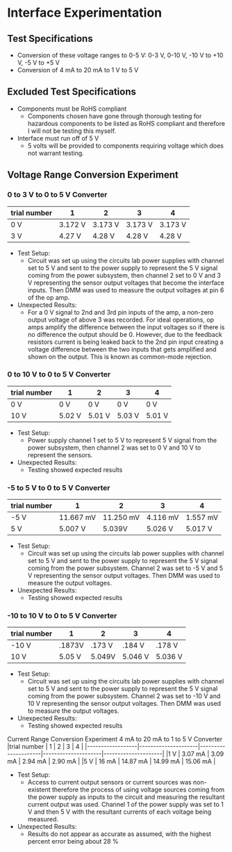# Interface Experimentation
## Test Specifications
* Conversion of these voltage ranges to 0-5 V: 0-3 V, 0-10 V, -10 V to +10 V, -5 V to +5 V 
* Conversion of 4 mA to 20 mA to 1 V to 5 V
## Excluded Test Specifications
* Components must be RoHS compliant
  * Components chosen have gone through thorough testing for hazardous components to be listed as RoHS compliant and therefore I will not be testing this myself.
* Interface must run off of 5 V
  * 5 volts will be provided to components requiring voltage which does not warrant testing.
## Voltage Range Conversion Experiment
### 0 to 3 V to 0 to 5 V Converter

|trial number      |          1          |          2          |          3          |          4          | 
|------------------|---------------------|---------------------|---------------------|---------------------|
|0 V               |     3.172 V    |     3.173 V    |     3.173 V    |     3.173 V    | 
|3 V               |     4.27 V      |     4.28 V      |     4.28 V      |     4.28 V      | 

* Test Setup: 
  * Circuit was set up using the circuits lab power supplies with channel set to 5 V and sent to the power supply to represent the 5 V signal coming from the power subsystem, then channel 2 set to 0 V and 3 V representing the sensor output voltages that become the interface inputs. Then DMM was used to measure the output voltages at pin 6 of the op amp.
* Unexpected Results: 
  * For a 0 V signal to 2nd and 3rd pin inputs of the amp, a non-zero output voltage of above 3 was recorded. For ideal operations, op amps amplify the difference between the input voltages so if there is no difference the output should be 0. However, due to the feedback resistors current is being leaked back to the 2nd pin input creating a voltage difference between the two inputs that gets amplified and shown on the output. This is known as common-mode rejection.
### 0 to 10 V to 0 to 5 V Converter

|trial number |          1          |          2          |          3          |          4          |
|------------------|---------------------|---------------------|---------------------|---------------------|
|0 V               |        0 V        |        0 V        |         0 V       |        0 V        | 
|10 V             |     5.02 V      |     5.01 V      |     5.03 V      |     5.01 V      |  

* Test Setup: 
  * Power supply channel 1 set to 5 V to represent 5 V signal from the power subsystem, then channel 2 was set to 0 V and 10 V to represent the sensors. 
* Unexpected Results: 
  * Testing showed expected results
### -5 to 5 V to 0 to 5 V Converter

|trial number      |          1          |          2          |          3          |          4          | 
|------------------|---------------------|---------------------|---------------------|---------------------|
|-5 V              |   11.667 mV |   11.250 mV |   4.116 mV   |   1.557 mV   | 
|5 V               |     5.007 V    |     5.039V     |     5.026 V    |     5.017 V     | 

* Test Setup: 
  * Circuit was set up using the circuits lab power supplies with channel set to 5 V and sent to the power supply to represent the 5 V signal coming from the power subsystem. Channel 2 was set to -5 V and 5 V representing the sensor output voltages. Then DMM was used to measure the output voltages. 
* Unexpected Results: 
  * Testing showed expected results
### -10 to 10 V to 0 to 5 V Converter
|trial number |          1          |          2          |          3          |          4          | 
|------------------|---------------------|---------------------|---------------------|---------------------|
|-10 V           |   .1873V       |      .173 V      |     .184 V      |      .178 V     | 
|10 V            |     5.05 V      |      5.049V     |     5.046 V    |     5.036 V     | 
* Test Setup: 
  * Circuit was set up using the circuits lab power supplies with channel set to 5 V and sent to the power supply to represent the 5 V signal coming from the power subsystem. Channel 2 was set to -10 V and 10 V representing the sensor output voltages. Then DMM was used to measure the output voltages. 
* Unexpected Results: 
  * Testing showed expected results 
  
Current Range Conversion Experiment
4 mA to 20 mA to 1 to 5 V Converter
|trial number |          1          |          2          |          3          |          4          | 
|------------------|---------------------|---------------------|---------------------|---------------------|
|1 V               |   3.07 mA     |   3.09 mA     |   2.94 mA     |   2.90 mA     | 
|5 V               |     16 mA      |    14.87 mA  |   14.99 mA   |   15.06 mA   | 
* Test Setup: 
  * Access to current output sensors or current sources was non-existent therefore the process of using voltage sources coming from the power supply as inputs to the circuit and measuring the resultant current output was used. Channel 1 of the power supply was set to 1 V and then 5 V with the resultant currents of each voltage being measured. 
* Unexpected Results: 
  * Results do not appear as accurate as assumed, with the highest percent error being about 28 %
